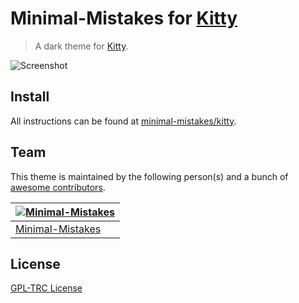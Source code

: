 # Minimal-Mistakes for [Kitty](https://sw.kovidgoyal.net/kitty/)

> A dark theme for [Kitty](https://sw.kovidgoyal.net/kitty/).

![Screenshot](https://raw.githubusercontent.com/minimal-mistakes/kitty/main/screenshot.png)

## Install

All instructions can be found at [minimal-mistakes/kitty](https://minimal-mistakes.xyz/apps/terminals/kitty).

## Team

This theme is maintained by the following person(s) and a bunch of [awesome contributors](https://github.com/minimal-mistakes/kitty/graphs/contributors).

| [![Minimal-Mistakes](https://avatars.githubusercontent.com/u/99121492?s=125)](https://github.com/Minimal-Mistakes) |
| ------------------------------------------------------------------------------------------------------------------ |
| [Minimal-Mistakes](https://github.com/Minimal-Mistakes)                                                            |

## License

[GPL-TRC License](./LICENSE)
